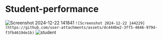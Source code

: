 # Student-performance
![Screenshot 2024-12-22 141841](https://github.com/user-attachments/assets/4d1c39e1-50e2-441a-9227-1cb3c6ad6950)
`![Screenshot 2024-12-22 144229](https://github.com/user-attachments/assets/dc444be2-3ff5-4846-979d-f3fb4619de1b)`
![student](https://github.com/user-attachments/assets/d1bd1792-87c1-4612-b938-09b0a860fff6)
